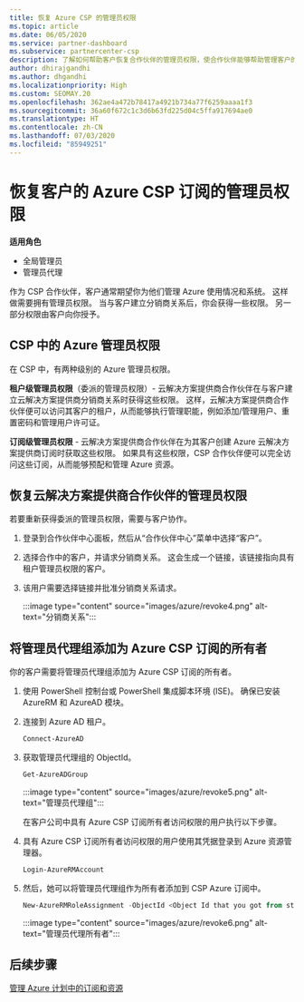 ```yaml
---
title: 恢复 Azure CSP 的管理员权限
ms.topic: article
ms.date: 06/05/2020
ms.service: partner-dashboard
ms.subservice: partnercenter-csp
description: 了解如何帮助客户恢复合作伙伴的管理员权限，使合作伙伴能够帮助管理客户的 Azure CSP 订阅。
author: dhirajgandhi
ms.author: dhgandhi
ms.localizationpriority: High
ms.custom: SEOMAY.20
ms.openlocfilehash: 362ae4a472b78417a4921b734a77f6259aaaa1f3
ms.sourcegitcommit: 36a60f672c1c3d6b63fd225d04c5ffa917694ae0
ms.translationtype: HT
ms.contentlocale: zh-CN
ms.lasthandoff: 07/03/2020
ms.locfileid: "85949251"
---
```

# <a name="reinstate-admin-privileges-for-a-customers-azure-csp-subscriptions"></a>恢复客户的 Azure CSP 订阅的管理员权限  

**适用角色**

- 全局管理员
- 管理员代理

作为 CSP 合作伙伴，客户通常期望你为他们管理 Azure 使用情况和系统。 这样做需要拥有管理员权限。 当与客户建立分销商关系后，你会获得一些权限。 另一部分权限由客户向你授予。

## <a name="admin-privileges-for-azure-in-csp"></a>CSP 中的 Azure 管理员权限

在 CSP 中，有两种级别的 Azure 管理员权限。

**租户级管理员权限**（委派的管理员权限）- 云解决方案提供商合作伙伴在与客户建立云解决方案提供商分销商关系时获得这些权限。 这样，云解决方案提供商合作伙伴便可以访问其客户的租户，从而能够执行管理职能，例如添加/管理用户、重置密码和管理用户许可证。

**订阅级管理员权限** - 云解决方案提供商合作伙伴在为其客户创建 Azure 云解决方案提供商订阅时获取这些权限。 如果具有这些权限，CSP 合作伙伴便可以完全访问这些订阅，从而能够预配和管理 Azure 资源。

## <a name="reinstate-csp-partners-admin-privileges"></a>恢复云解决方案提供商合作伙伴的管理员权限

若要重新获得委派的管理员权限，需要与客户协作。

1. 登录到合作伙伴中心面板，然后从“合作伙伴中心”菜单中选择“客户”。

2. 选择合作中的客户，并请求分销商关系。 这会生成一个链接，该链接指向具有租户管理员权限的客户。

3. 该用户需要选择链接并批准分销商关系请求。

   :::image type="content" source="images/azure/revoke4.png" alt-text="分销商关系":::

## <a name="adding-the-admin-agents-group-as-an-owner-for-the-azure-csp-subscription"></a>将管理员代理组添加为 Azure CSP 订阅的所有者

你的客户需要将管理员代理组添加为 Azure CSP 订阅的所有者。

1. 使用 PowerShell 控制台或 PowerShell 集成脚本环境 (ISE)。 确保已安装 AzureRM 和 AzureAD 模块。

2. 连接到 Azure AD 租户。

   ```powershell
   Connect-AzureAD
   ```

3. 获取管理员代理组的 ObjectId。

   ```powershell
   Get-AzureADGroup
   ```

   :::image type="content" source="images/azure/revoke5.png" alt-text="管理员代理组":::

   在客户公司中具有 Azure CSP 订阅所有者访问权限的用户执行以下步骤。

4. 具有 Azure CSP 订阅所有者访问权限的用户使用其凭据登录到 Azure 资源管理器。

   ```powershell
   Login-AzureRMAccount
   ```

5. 然后，她可以将管理员代理组作为所有者添加到 CSP Azure 订阅中。

    ```powershell
    New-AzureRMRoleAssignment -ObjectId <Object Id that you got from step 3> -RoleDefinitionName Owner -Scope "/subscriptions/<SubscriptionId of CSP subscription>"
    ```

   :::image type="content" source="images/azure/revoke6.png" alt-text="管理员代理所有者":::

## <a name="next-steps"></a>后续步骤

[管理 Azure 计划中的订阅和资源](azure-plan-manage.md)

